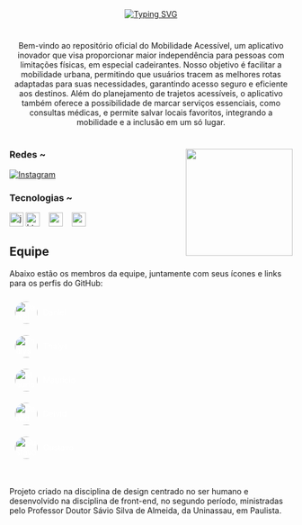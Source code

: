 <div align="center">
  <a href="https://git.io/typing-svg">
    <img src="https://readme-typing-svg.demolab.com?font=Fira+Code&weight=500&size=22&pause=1000&color=006ac0&center=true&vCenter=true&random=false&width=524&lines=%E2%8A%B9+Bem+vindo+ao+nosso+perfil!+" alt="Typing SVG">
  </a>
</div>

#

<p align="center">Bem-vindo ao repositório oficial do Mobilidade Acessível, um aplicativo inovador que visa proporcionar maior independência para pessoas com limitações físicas, em especial cadeirantes. Nosso objetivo é facilitar a mobilidade urbana, permitindo que usuários tracem as melhores rotas adaptadas para suas necessidades, garantindo acesso seguro e eficiente aos destinos. Além do planejamento de trajetos acessíveis, o aplicativo também oferece a possibilidade de marcar serviços essenciais, como consultas médicas, e permite salvar locais favoritos, integrando a mobilidade e a inclusão em um só lugar.
  
#

<img align="right" alt="" height="190px" src="./src/study.gif">

<h3 align="left">Redes ~</h3>

[![Instagram](https://img.shields.io/badge/-Instagram-000?style=for-the-badge&logo=instagram&logoColor=006ac0&color:FFF)](https://www.instagram.com/mobilidade.acessivel/)


<h3 align="left">Tecnologias ~</h3>

<div align="left">
     <img src="https://cdn.jsdelivr.net/gh/devicons/devicon/icons/javascript/javascript-plain.svg" height="25" alt="javascript logo"  />
    <img src="https://cdn.jsdelivr.net/gh/devicons/devicon/icons/html5/html5-original.svg" height="25" alt="html5 logo"  />
    <img width="8" />
    <img src="https://cdn.jsdelivr.net/gh/devicons/devicon/icons/css3/css3-original.svg" height="25" alt="css3 logo"  />
    <img width="8" />
    <img src="https://cdn.jsdelivr.net/gh/devicons/devicon/icons/react/react-original.svg" height="25" alt="react logo"  />
    <img width="8" />
</div>

## Equipe

Abaixo estão os membros da equipe, juntamente com seus ícones e links para os perfis do GitHub:

<div style="display: flex; flex-direction: column; align-items: flex-start;">
  <a href="https://github.com/Dandanp3" target="_blank" style="display: flex; align-items: center; text-decoration: none; color: #ffffff; margin: 10px;">
    <img src="https://github.com/user-attachments/assets/0c017e2d-511d-420d-8f38-07b27db16b68" alt="Daniel" style="width: 40px; height: 40px; border-radius: 50%; object-fit: cover; margin-right: 10px; transition: transform 0.3s;" onmouseover="this.style.transform='scale(1.1)'" onmouseout="this.style.transform='scale(1)'"/>
    <span style="color: #ffffff;">Daniel</span>
  </a>

  <a href="https://github.com/Thalyszx" target="_blank" style="display: flex; align-items: center; text-decoration: none; color: #ffffff; margin: 10px;">
    <img src="https://github.com/user-attachments/assets/2382707b-c06c-4718-8936-2e4e34285588" alt="Thalys" style="width: 40px; height: 40px; border-radius: 50%; object-fit: cover; margin-right: 10px; transition: transform 0.3s;" onmouseover="this.style.transform='scale(1.1)'" onmouseout="this.style.transform='scale(1)'"/>
    <span style="color: #ffffff;">Thalys</span>
  </a>

  <a href="https://github.com/mhauuu" target="_blank" style="display: flex; align-items: center; text-decoration: none; color: #ffffff; margin: 10px;">
    <img src="https://github.com/user-attachments/assets/f429b45a-d611-4f3a-955d-05b66bae49e0" alt="Mauricio" style="width: 40px; height: 40px; border-radius: 50%; object-fit: cover; margin-right: 10px; transition: transform 0.3s;" onmouseover="this.style.transform='scale(1.1)'" onmouseout="this.style.transform='scale(1)'"/>
    <span style="color: #ffffff;">Mauricio</span>
  </a>

  <a href="https://github.com/dvddogera" target="_blank" style="display: flex; align-items: center; text-decoration: none; color: #ffffff; margin: 10px;">
    <img src="https://github.com/user-attachments/assets/5f45ab8d-65a2-4d21-bae3-6467725521c8" alt="Deivid" style="width: 40px; height: 40px; border-radius: 50%; object-fit: cover; margin-right: 10px; transition: transform 0.3s;" onmouseover="this.style.transform='scale(1.1)'" onmouseout="this.style.transform='scale(1)'"/>
    <span style="color: #ffffff;">Deivid</span>
  </a>

  <a href="https://github.com/gusmariz" target="_blank" style="display: flex; align-items: center; text-decoration: none; color: #ffffff; margin: 10px;">
    <img src="https://github.com/user-attachments/assets/0b989035-25c2-41b5-8c5d-a5f809a2babf" alt="Gustavo" style="width: 40px; height: 40px; border-radius: 50%; object-fit: cover; margin-right: 10px; transition: transform 0.3s;" onmouseover="this.style.transform='scale(1.1)'" onmouseout="this.style.transform='scale(1)'"/>
    <span style="color: #ffffff;">Gustavo</span>
  </a>
</div>

#

Projeto criado na disciplina de design centrado no ser humano e desenvolvido na disciplina de front-end, no segundo período, ministradas pelo Professor Doutor Sávio Silva de Almeida, da Uninassau, em Paulista.
#
